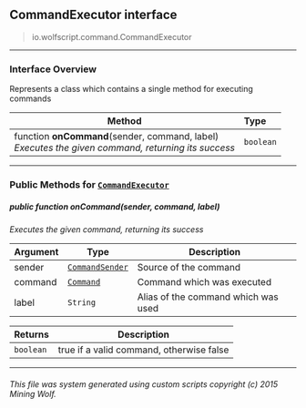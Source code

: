 ## CommandExecutor __interface__

>io.wolfscript.command.CommandExecutor

---

### Interface Overview

Represents a class which contains a single method for executing commands

Method | Type   
--- | :--- 
 function __onCommand__(sender, command, label) <br> _Executes the given command, returning its success_ | `boolean`



---


### Public Methods for [`CommandExecutor`](CommandExecutor.md)

##### <a id='oncommand'></a>public  function __onCommand__(sender, command, label)

_Executes the given command, returning its success_

Argument | Type | Description  
--- | --- | --- 
sender | [`CommandSender`](CommandSender.md) | Source of the command
command | [`Command`](Command.md) | Command which was executed
label | `String` | Alias of the command which was used

Returns | Description
--- | --- 
`boolean` | true if a valid command, otherwise false


---


###### This file was system generated using custom scripts copyright (c) 2015 Mining Wolf.
	

